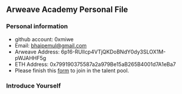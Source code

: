 ## Arweave Academy Personal File

### Personal information

- github account: 0xmiwe
- Email: bhaipemul@gmail.com
- Arweave Address: 6p16-RUlIcp4VTjQKDoBNdY0dy3SLOX1M-pWJAHHF5g
- ETH Address: 0x799190375587a2a979Be15aB265B4001d7A1eBa7
- Please finish this [form](https://docs.google.com/forms/d/e/1FAIpQLSfWA5fIIcBgmRppm3jNz5vmf9Mai_QMVil-2pO4r7YKn_Zhtw/viewform?usp=sf_link) to join in the talent pool.

### Introduce Yourself